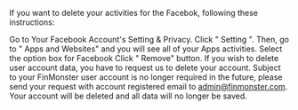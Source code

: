 If you want to delete your activities for the Facebok, following these instructions:

Go to Your Facebook Account's Setting & Privacy. Click " Setting ".
Then, go to " Apps and Websites" and you will see all of your Apps activities.
Select the option box for Facebook
Click " Remove" button.
If you wish to delete user account data, you have to request us to delete your account. Subject to your FinMonster user account is no longer required in the future, please send your request with account registered email to admin@finmonster.com. Your account will be deleted and all data will no longer be saved.

